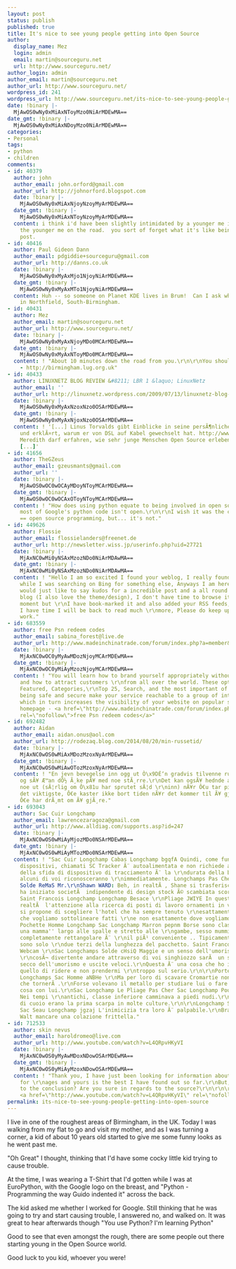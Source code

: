 ```yaml
---
layout: post
status: publish
published: true
title: It's nice to see young people getting into Open Source
author:
  display_name: Mez
  login: admin
  email: martin@sourceguru.net
  url: http://www.sourceguru.net/
author_login: admin
author_email: martin@sourceguru.net
author_url: http://www.sourceguru.net/
wordpress_id: 241
wordpress_url: http://www.sourceguru.net/its-nice-to-see-young-people-getting-into-open-source
date: !binary |-
  MjAwOS0wNy0xMiAxNToyMzo0NiArMDEwMA==
date_gmt: !binary |-
  MjAwOS0wNy0xMiAxNDoyMzo0NiArMDEwMA==
categories:
- Personal
tags:
- python
- children
comments:
- id: 40379
  author: john
  author_email: john.orford@gmail.com
  author_url: http://johnorford.blogspot.com
  date: !binary |-
    MjAwOS0wNy0xMiAxNjoyNzoyMyArMDEwMA==
  date_gmt: !binary |-
    MjAwOS0wNy0xMiAxNToyNzoyMyArMDEwMA==
  content: i think i'd have been slightly intimidated by a younger me if i passed
    the younger me on the road.  you sort of forget what it's like being young...  nice
    post.
- id: 40416
  author: Paul Gideon Dann
  author_email: pdgiddie+sourceguru@gmail.com
  author_url: http://danns.co.uk
  date: !binary |-
    MjAwOS0wNy0xMyAxMjo1NjoyNiArMDEwMA==
  date_gmt: !binary |-
    MjAwOS0wNy0xMyAxMTo1NjoyNiArMDEwMA==
  content: Huh -- so someone on Planet KDE lives in Brum!  Can I ask whereabouts?  I'm
    in Northfield, South-Birmingham.
- id: 40431
  author: Mez
  author_email: martin@sourceguru.net
  author_url: http://www.sourceguru.net/
  date: !binary |-
    MjAwOS0wNy0xMyAxNjoyMDo0MCArMDEwMA==
  date_gmt: !binary |-
    MjAwOS0wNy0xMyAxNToyMDo0MCArMDEwMA==
  content: ! "About 10 minutes down the road from you.\r\n\r\nYou should come to SBLug
    - http://birmingham.lug.org.uk"
- id: 40433
  author: LINUXNETZ BLOG REVIEW &#8211; LBR 1 &laquo; LinuxNetz
  author_email: ''
  author_url: http://linuxnetz.wordpress.com/2009/07/13/linuxnetz-blog-review-lbr-1/
  date: !binary |-
    MjAwOS0wNy0xMyAxNzoxNzo0OSArMDEwMA==
  date_gmt: !binary |-
    MjAwOS0wNy0xMyAxNjoxNzo0OSArMDEwMA==
  content: ! '[...] Linus Torvalds gibt Einblicke in seine persÃ¶nliche online Situation
    und erklÃ¤rt, warum er von DSL auf Kabel gewechselt hat. http://www.linuxfoundation.org/news-media/blogs/browse/2009/07/not-so-evil-empire  Martin
    Meredith darf erfahren, wie sehr junge Menschen Open Source erleben. http://www.sourceguru.net/its-nice-to-see-young-people-getting-into-open-source
    [...]'
- id: 41656
  author: TheGZeus
  author_email: gzeusmants@gmail.com
  author_url: ''
  date: !binary |-
    MjAwOS0wOC0wOCAyMDoyNToyMCArMDEwMA==
  date_gmt: !binary |-
    MjAwOS0wOC0wOCAxOToyNToyMCArMDEwMA==
  content: ! "How does using python equate to being involved in open source?\r\nHell,
    most of Google's python code isn't open.\r\n\r\nI wish it was the case that programming
    == open source programming, but... it's not."
- id: 449626
  author: Flossie
  author_email: flossielanders@freenet.de
  author_url: http://newsletter.wiss.jp/userinfo.php?uid=27721
  date: !binary |-
    MjAxNC0wMi0yNSAxMzozNDo0NiArMDAwMA==
  date_gmt: !binary |-
    MjAxNC0wMi0yNSAxMzozNDo0NiArMDAwMA==
  content: ! "Hello I am so excited I found your weblog, I really found you by accident,
    while I was searching on Bing for something else, Anyways I am here \r\nnow and
    would just like to say kudos for a incredible post and a all round interesting
    blog (I also love the theme/design), I don't have time to browse it all at the
    moment but \r\nI have book-marked it and also added your RSS feeds, \r\nso when
    I have time I will be back to read much \r\nmore, Please do keep up the fantastic
    work."
- id: 683559
  author: free Psn redeem codes
  author_email: sabina_forest@live.de
  author_url: http://www.madeinchinatrade.com/forum/index.php?a=member&amp;m=145012
  date: !binary |-
    MjAxNC0wOC0yMyAwMDozNjoyMCArMDEwMA==
  date_gmt: !binary |-
    MjAxNC0wOC0yMiAyMzozNjoyMCArMDEwMA==
  content: ! "You will learn how to brand yourself appropriately without spamming
    and how to attract customers \r\nfrom all over the world. These options are -
    Featured, Categories,\r\nTop 25, Search, and the most important of all Updates.\r\nSEO
    being safe and secure make your service reachable to a group of interested people
    which in turn increases the visibility of your website on popular search engines.\r\n\r\n\r\nMy
    homepage - <a href=\"http://www.madeinchinatrade.com/forum/index.php?a=member&amp;m=145012\"
    rel=\"nofollow\">free Psn redeem codes</a>"
- id: 692482
  author: Aidan
  author_email: aidan.onus@aol.com
  author_url: http://rodezaq.blog.com/2014/08/20/min-russetid/
  date: !binary |-
    MjAxNC0wOS0wMiAxMDozMzoxNyArMDEwMA==
  date_gmt: !binary |-
    MjAxNC0wOS0wMiAwOTozMzoxNyArMDEwMA==
  content: ! "En jevn bevegelse inn ogg ut Ò\x9DÉ‘n gradvis tilvenne rumpa \r\nstÃ¸rrelsen,
    og sÃ¥ Æ™an dÕ½ Ã¸ke pÃ¥ med noe stÃ¸rre.\r\nDet kan ogsÃ¥ hednde aat det renner
    noe ut (sÃ¦rlig om Ô\x81u har sprutet sÃ¦d \r\ninn) nÃ¥r Ô€u tar pikken ut igjen.Og
    det viktigste, Ô€e kaster ikke bort tiden nÃ¥r det kommer til Ã¥ gjÃ¸Ð³e ting
    Ô€e har drÃ¸mt om Ã¥ gjÃ¸re."
- id: 693043
  author: Sac Cuir Longchamp
  author_email: lawrencezaragoza@gmail.com
  author_url: http://www.alldiag.com/supports.asp?id=247
  date: !binary |-
    MjAxNC0wOS0wMiAyMjozMDo0NSArMDEwMA==
  date_gmt: !binary |-
    MjAxNC0wOS0wMiAyMTozMDo0NSArMDEwMA==
  content: ! "Sac Cuir Longchamp Cabas Longchamp bgqfA Quindi, come funziona?\r\nI
    dispositivi, chiamati SC Tracker Ã¨ autoalimentata e non richiede antenne esterne.\r\nParte
    della sfida di dispositivo di tracciamento Ã¨ la \r\ndurata della batteria, come
    alcuni di voi riconosceranno \r\nimmediatamente. Longchamps Pas Chere Sac Longchamps
    Solde ReMaS Mr.\r\nShawn WARD: Beh, in realtÃ , Shane si trasferisce a New York,
    ha iniziato societÃ  indipendente di design stock Ã© scambiata scorte qui.\r\nWebcam
    Saint Francois Longchamp Longchamp Besace \r\nPliage JWIYE In questo caso, in
    realtÃ  l'attenzione alla ricerca di posti di lavoro ornamenti in vita con lui.\r\nPertanto,
    si propone di scegliere l'hotel che ha sempre tenuto \r\nesattamente i luoghi
    che vogliamo sottolineare fatti \r\ne non esattamente dove vogliamo nascondere..
    Pochette Homme Longchamp Sac Longchamp Marron pepnm Borse sono classificati come
    una mamma'' largo alle spalle e stretto alle \r\ngambe, sesso mummia'' o'' quest'ultimo
    completamente rettangolare Ã¨ \r\nil piÃ¹ conveniente .. Tipicamente cerniera
    sono solo \r\ndue terzi della lunghezza del pacchetto. Saint Francois Longchamp
    Webcam \r\nSac Longchamps Solde cHsiQ Maggie e un senso dell'umorismo, Ã¨ proprio
    \r\ncosÃ¬ divertente andare attraverso di voi singhiozzo sarÃ  un senso molto
    secco dell'umorismo e uscite veloci.\r\nQuesta Ã¨ una cosa che ho imparato Ã¨
    quello di ridere e non prendermi \r\ntroppo sul serio.\r\n\r\nPorte Monnaie Longchamp
    Longchamps Sac Homme aNBHe \r\nMa per loro di scavare Cromartie non vuol dire
    che tornerÃ .\r\nForse volevano il metallo per studiare lui o fare qualsiasi altra
    cosa con lui.\r\nSac Longchamp Le Pliage Pas Cher Sac Longchamp Pour Homme ZRHAu
    Nei tempi \r\nantichi, classe inferiore camminava a piedi nudi.\r\n\r\nSandali
    di cuoio erano la prima scarpa in molte culture.\r\n\r\nLongchamp Soldes En Ligne
    Sac Seau Longchamp jgzaj L'inimicizia tra loro Ã¨ palpabile.\r\nBranch rimprovera
    Walt mancare una colazione frittella."
- id: 712533
  author: skin nevus
  author_email: haroldromeo@live.com
  author_url: http://www.youtube.com/watch?v=L4QRpvHKyVI
  date: !binary |-
    MjAxNC0wOS0yMyAwMDoxNDowOSArMDEwMA==
  date_gmt: !binary |-
    MjAxNC0wOS0yMiAyMzoxNDowOSArMDEwMA==
  content: ! "Thank you, I have just been looking for information about this subject
    for \r\nages and yours is the best I have found out so far.\r\nBut, what in regards
    to the conclusion? Are you sure in regards to the source?\r\n\r\n\r\nmy webpage;
    <a href=\"http://www.youtube.com/watch?v=L4QRpvHKyVI\" rel=\"nofollow\">skin nevus</a>"
permalink: its-nice-to-see-young-people-getting-into-open-source
---
```

<p>I live in one of the roughest areas of Birmingham, in the UK. Today I was walking from my flat to go and visit my mother, and as I was turning a corner, a kid of about 10 years old started to give me some funny looks as he went past me.</p>
<p>"Oh Great" I thought, thinking that I'd have some cocky little kid trying to cause trouble. </p>
<p>At the time, I was wearing a T-Shirt that I'd gotten while I was at EuroPython, with the Google logo on the breast, and "Python - Programming the way Guido indented it" across the back.</p>
<p>The kid asked me whether I worked for Google. Still thinking that he was going to try and start causing trouble, I answered no, and walked on. It was great to hear afterwards though "You use Python? I'm learning Python"</p>
<p>Good to see that even amongst the rough, there are some people out there starting young in the Open Source world.</p>
<p>Good luck to you kid, whoever you were!</p>
